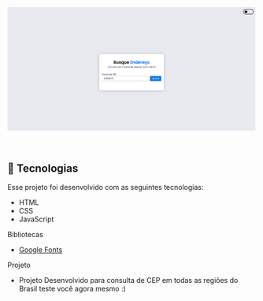 <p align="center">
 <img src="./images/project.png"/>
</p>

<br>


## 🚀 Tecnologias

Esse projeto foi desenvolvido com as seguintes tecnologias:

- HTML
- CSS
- JavaScript

Bibliotecas

- [Google Fonts](https://fonts.google.com/)

Projeto

- Projeto Desenvolvido para consulta de CEP em todas as regiões do Brasil teste você agora mesmo :)
